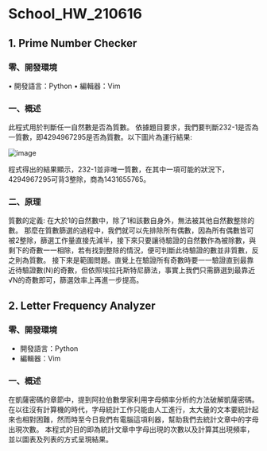 # School_HW_210616

## 1. Prime Number Checker    

### 零、開發環境
•	開發語言：Python
•	編輯器：Vim

### 一、概述
此程式用於判斷任一自然數是否為質數。
依據題目要求，我們要判斷232-1是否為一質數，即4294967295是否為質數。以下圖片為運行結果:
 
 ![image](https://user-images.githubusercontent.com/52514950/124442757-a27c4300-ddaf-11eb-9289-0e67d934c5f9.png)

程式得出的結果顯示，232-1並非唯一質數，在其中一項可能的狀況下，4294967295可背3整除，商為1431655765。

### 二、原理
質數的定義: 在大於1的自然數中，除了1和該數自身外，無法被其他自然數整除的數。
那麼在質數篩選的過程中，我們就可以先排除所有偶數，因為所有偶數皆可被2整除，篩選工作量直接先減半，接下來只要讓待驗證的自然數作為被除數，與剩下的奇數一一相除，若有找到整除的情況，便可判斷此待驗證的數並非質數，反之則為質數。
接下來是範圍問題。直覺上在驗證所有奇數時要一一驗證直到最靠近待驗證數(N)的奇數，但依照埃拉托斯特尼篩法，事實上我們只需篩選到最靠近√N的奇數即可，篩選效率上再進一步提高。




## 2. Letter Frequency Analyzer

### 零、開發環境
-	開發語言：Python
-	編輯器：Vim

### 一、概述
在凱薩密碼的章節中，提到阿拉伯數學家利用字母頻率分析的方法破解凱薩密碼。在以往沒有計算機的時代，字母統計工作只能由人工進行，太大量的文本要統計起來也相對困難，然而時至今日我們有電腦這項利器，幫助我們去統計文章中的字母出現次數。
本程式的目的即為統計文章中字母出現的次數以及計算其出現頻率，並以圖表及列表的方式呈現結果。
